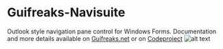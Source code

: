 # Guifreaks-Navisuite
Outlook style navigation pane control for Windows Forms.
Documentation and more details available on [Guifreaks.net](http://www.guifreaks.net) or on [Codeproject](codeproject.com/Articles/43181/A-Serious-Outlook-Style-Navigation-Pane-Control) 
![alt text](http://guifreaks.net/wp-content/uploads/2015/11/bluenavigationpane.png "Logo")
